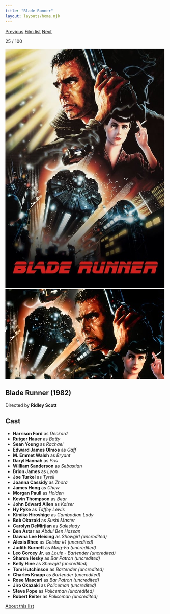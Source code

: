 ```yaml
---
title: "Blade Runner"
layout: layouts/home.njk
---
```


<nav class="films">
  <a class="prev" href="../gregorys-girl">Previous</a>
  <a href="../">Film list</a>
  <a class="next" href="../local-hero">Next</a>
</nav>

<p>25 / 100</p>

<article class="film">
  <div class="backdrop-and-poster">
    <img class="poster" src="../films/posters/blade-runner.jpg" alt="">
    <img class="backdrop" src="../films/backdrops/blade-runner.jpg" alt="">
  </div>

  <h1>Blade Runner (1982)</h1>

  <p class="director">
    Directed by <strong>Ridley Scott</strong>
  </p>


  <h2>
    Cast
  </h2>
  <ul>
    <li><strong>Harrison Ford</strong> as <em>Deckard</em></li>
<li><strong>Rutger Hauer</strong> as <em>Batty</em></li>
<li><strong>Sean Young</strong> as <em>Rachael</em></li>
<li><strong>Edward James Olmos</strong> as <em>Gaff</em></li>
<li><strong>M. Emmet Walsh</strong> as <em>Bryant</em></li>
<li><strong>Daryl Hannah</strong> as <em>Pris</em></li>
<li><strong>William Sanderson</strong> as <em>Sebastian</em></li>
<li><strong>Brion James</strong> as <em>Leon</em></li>
<li><strong>Joe Turkel</strong> as <em>Tyrell</em></li>
<li><strong>Joanna Cassidy</strong> as <em>Zhora</em></li>
<li><strong>James Hong</strong> as <em>Chew</em></li>
<li><strong>Morgan Paull</strong> as <em>Holden</em></li>
<li><strong>Kevin Thompson</strong> as <em>Bear</em></li>
<li><strong>John Edward Allen</strong> as <em>Kaiser</em></li>
<li><strong>Hy Pyke</strong> as <em>Taffey Lewis</em></li>
<li><strong>Kimiko Hiroshige</strong> as <em>Cambodian Lady</em></li>
<li><strong>Bob Okazaki</strong> as <em>Sushi Master</em></li>
<li><strong>Carolyn DeMirjian</strong> as <em>Saleslady</em></li>
<li><strong>Ben Astar</strong> as <em>Abdul Ben Hassan</em></li>
<li><strong>Dawna Lee Heising</strong> as <em>Showgirl (uncredited)</em></li>
<li><strong>Alexis Rhee</strong> as <em>Geisha #1 (uncredited)</em></li>
<li><strong>Judith Burnett</strong> as <em>Ming-Fa (uncredited)</em></li>
<li><strong>Leo Gorcey Jr.</strong> as <em>Louie - Bartender (uncredited)</em></li>
<li><strong>Sharon Hesky</strong> as <em>Bar Patron (uncredited)</em></li>
<li><strong>Kelly Hine</strong> as <em>Showgirl (uncredited)</em></li>
<li><strong>Tom Hutchinson</strong> as <em>Bartender (uncredited)</em></li>
<li><strong>Charles Knapp</strong> as <em>Bartender (uncredited)</em></li>
<li><strong>Rose Mascari</strong> as <em>Bar Patron (uncredited)</em></li>
<li><strong>Jiro Okazaki</strong> as <em>Policeman (uncredited)</em></li>
<li><strong>Steve Pope</strong> as <em>Policeman (uncredited)</em></li>
<li><strong>Robert Reiter</strong> as <em>Policeman (uncredited)</em></li>
  </ul>
</article>
<footer>
  <a href="../about">About this list</a>
</footer>
